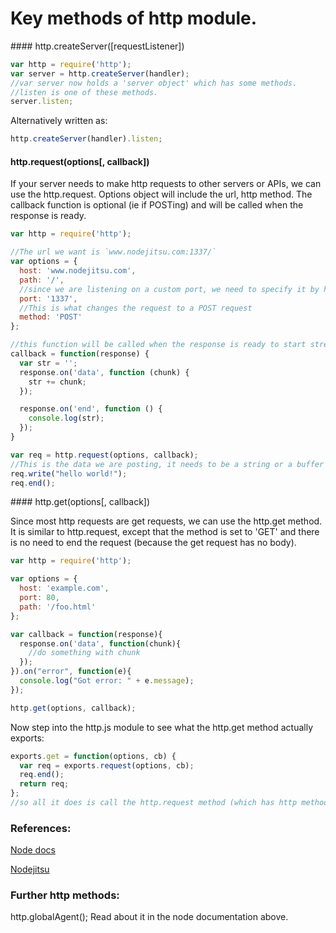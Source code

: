 # Key methods of http module.

#### http.createServer([requestListener])
```js
var http = require('http');
var server = http.createServer(handler);
//var server now holds a 'server object' which has some methods.
//listen is one of these methods.
server.listen;
```

Alternatively written as:
```js
http.createServer(handler).listen;
```
#### http.request(options[, callback])
If your server needs to make http requests to other servers or APIs, we can use the http.request. Options object will include the url, http method. The callback function is optional (ie if POSTing) and will be called when the response is ready.

```js
var http = require('http');

//The url we want is `www.nodejitsu.com:1337/`
var options = {
  host: 'www.nodejitsu.com',
  path: '/',
  //since we are listening on a custom port, we need to specify it by hand
  port: '1337',
  //This is what changes the request to a POST request
  method: 'POST'
};

//this function will be called when the response is ready to start streaming
callback = function(response) {
  var str = '';
  response.on('data', function (chunk) {
    str += chunk;
  });

  response.on('end', function () {
    console.log(str);
  });
}

var req = http.request(options, callback);
//This is the data we are posting, it needs to be a string or a buffer
req.write("hello world!");
req.end();
```


#### http.get(options[, callback])

Since most http requests are get requests, we can use the http.get method.  It is similar to http.request, except that the method is set to 'GET' and there is no need to end the request (because the get request has no body).

```js
var http = require('http');

var options = {
  host: 'example.com',
  port: 80,
  path: '/foo.html'
};

var callback = function(response){
  response.on('data', function(chunk){
    //do something with chunk
  });
}).on("error", function(e){
  console.log("Got error: " + e.message);
});

http.get(options, callback);
```

Now step into the http.js module to see what the http.get method actually exports:
```js
exports.get = function(options, cb) {
  var req = exports.request(options, cb);
  req.end();
  return req;
};
//so all it does is call the http.request method (which has http method defaulted to 'GET'), and ends the request for you.
```

### References:
[Node docs](https://nodejs.org/api/http.html)

[Nodejitsu](https://docs.nodejitsu.com/articles/HTTP/clients/how-to-create-a-HTTP-request)


### Further http methods:
http.globalAgent();
Read about it in the node documentation above.

